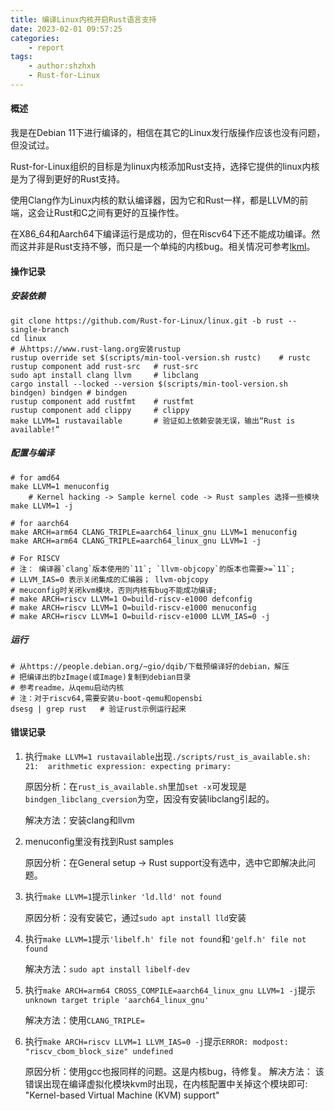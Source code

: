 ```yaml
---
title: 编译Linux内核开启Rust语言支持
date: 2023-02-01 09:57:25
categories:
    - report
tags:
    - author:shzhxh
    - Rust-for-Linux
---
```


#### 概述

我是在Debian 11下进行编译的，相信在其它的Linux发行版操作应该也没有问题，但没试过。

<!-- more -->

Rust-for-Linux组织的目标是为linux内核添加Rust支持，选择它提供的linux内核是为了得到更好的Rust支持。

使用Clang作为Linux内核的默认编译器，因为它和Rust一样，都是LLVM的前端，这会让Rust和C之间有更好的互操作性。

在X86_64和Aarch64下编译运行是成功的，但在Riscv64下还不能成功编译。然而这并非是Rust支持不够，而只是一个单纯的内核bug。相关情况可参考[lkml](https://lkml.org/lkml/2022/10/17/584)。

#### 操作记录

##### 安装依赖

```shell
git clone https://github.com/Rust-for-Linux/linux.git -b rust --single-branch
cd linux
# 从https://www.rust-lang.org安装rustup
rustup override set $(scripts/min-tool-version.sh rustc)	# rustc
rustup component add rust-src	# rust-src
sudo apt install clang llvm		# libclang
cargo install --locked --version $(scripts/min-tool-version.sh bindgen) bindgen	# bindgen
rustup component add rustfmt	# rustfmt
rustup component add clippy		# clippy
make LLVM=1 rustavailable		# 验证如上依赖安装无误，输出“Rust is available!”
```

##### 配置与编译

```shell
# for amd64
make LLVM=1 menuconfig
	# Kernel hacking -> Sample kernel code -> Rust samples 选择一些模块
make LLVM=1 -j

# for aarch64
make ARCH=arm64 CLANG_TRIPLE=aarch64_linux_gnu LLVM=1 menuconfig
make ARCH=arm64 CLANG_TRIPLE=aarch64_linux_gnu LLVM=1 -j

# For RISCV
# 注： 编译器`clang`版本使用的`11`; `llvm-objcopy`的版本也需要>=`11`;
# LLVM_IAS=0 表示关闭集成的汇编器； llvm-objcopy
# meuconfig时关闭kvm模块，否则内核有bug不能成功编译;
# make ARCH=riscv LLVM=1 O=build-riscv-e1000 defconfig
# make ARCH=riscv LLVM=1 O=build-riscv-e1000 menuconfig
# make ARCH=riscv LLVM=1 O=build-riscv-e1000 LLVM_IAS=0 -j
```

##### 运行

```shell
# 从https://people.debian.org/~gio/dqib/下载预编译好的debian，解压
# 把编译出的bzImage(或Image)复制到debian目录
# 参考readme，从qemu启动内核
# 注：对于riscv64,需要安装u-boot-qemu和opensbi
dsesg | grep rust	# 验证rust示例运行起来
```



#### 错误记录

1. 执行`make LLVM=1 rustavailable`出现`./scripts/rust_is_available.sh: 21:  arithmetic expression: expecting primary:`

   原因分析：在`rust_is_available.sh`里加`set -x`可发现是`bindgen_libclang_cversion`为空，因没有安装libclang引起的。

   解决方法：安装clang和llvm

2. menuconfig里没有找到Rust samples

   原因分析：在General setup -> Rust support没有选中，选中它即解决此问题。

3. 执行`make LLVM=1`提示`linker 'ld.lld' not found`

   原因分析：没有安装它，通过`sudo apt install lld`安装

4. 执行`make LLVM=1`提示`'libelf.h' file not found`和`'gelf.h' file not found`

   解决方法：`sudo apt install libelf-dev`

5. 执行`make ARCH=arm64 CROSS_COMPILE=aarch64_linux_gnu LLVM=1 -j`提示`unknown target triple 'aarch64_linux_gnu'`

   解决方法：使用`CLANG_TRIPLE=`

6. 执行`make ARCH=riscv LLVM=1 LLVM_IAS=0 -j`提示`ERROR: modpost: "riscv_cbom_block_size" undefined`

   原因分析：使用gcc也报同样的问题。这是内核bug，待修复。
   解决方法： 该错误出现在编译虚拟化模块kvm时出现，在内核配置中关掉这个模块即可: "Kernel-based Virtual Machine (KVM) support"
